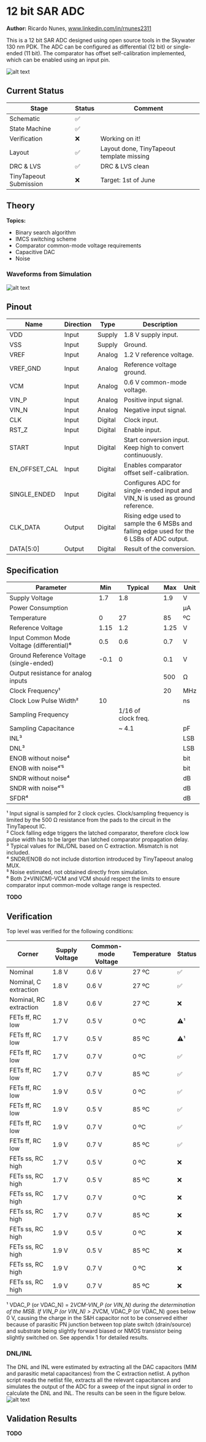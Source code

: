 # 12 bit SAR ADC
**Author:** Ricardo Nunes, www.linkedin.com/in/rnunes2311

This is a 12 bit SAR ADC designed using open source tools in the Skywater 130 nm PDK.
The ADC can be configured as differential (12 bit) or single-ended (11 bit). The comparator has offset self-calibration implemented, which can be enabled using an input pin.


![alt text](./media/layout_picture.png "SAR ADC Layout")


## Current Status

|Stage					|Status		|Comment									|
|-----------------------|-----------|-------------------------------------------|
|Schematic				|✅			|											|
|State Machine			|✅			|											|
|Verification			|❌			|Working on it!								|
|Layout					|✅			|Layout done, TinyTapeout template missing	|
|DRC & LVS				|✅			|DRC & LVS clean							|
|TinyTapeout Submission	|❌			|Target: 1st of June						|


## Theory
**Topics:**
- Binary search algorithm
- IMCS switching scheme
- Comparator common-mode voltage requirements
- Capacitive DAC
- Noise

### Waveforms from Simulation
![alt text](./media/waveforms.png "SAR ADC Waveforms")

## Pinout

|Name			|Direction		|Type		|Description																					|
|---------------|---------------|-----------|-----------------------------------------------------------------------------------------------|
|VDD			|Input			|Supply		|1.8 V supply input.																			|
|VSS			|Input			|Supply		|Ground.																						|
|VREF			|Input			|Analog		|1.2 V reference voltage.																		|
|VREF_GND		|Input			|Analog		|Reference voltage ground.																		|
|VCM			|Input			|Analog		|0.6 V common-mode voltage.																		|
|VIN_P			|Input			|Analog		|Positive input signal.																			|
|VIN_N			|Input			|Analog		|Negative input signal.																			|
|CLK			|Input			|Digital	|Clock input.																					|
|RST_Z			|Input			|Digital	|Enable input.																					|
|START			|Input			|Digital	|Start conversion input. Keep high to convert continuously.										|
|EN_OFFSET_CAL	|Input			|Digital	|Enables comparator offset self-calibration.													|
|SINGLE_ENDED	|Input			|Digital	|Configures ADC for single-ended input and VIN_N is used as ground reference.					|
|CLK_DATA		|Output			|Digital	|Rising edge used to sample the 6 MSBs and falling edge used for the 6 LSBs of ADC output. 		|
|DATA[5:0]		|Output			|Digital	|Result of the conversion.																		|

## Specification

|Parameter									|Min		|Typical			|Max	|Unit	|
|-------------------------------------------|-----------|-------------------|-------|-------|
|Supply Voltage								|1.7		|1.8				|1.9	|V		|
|Power Consumption							|			|					|		|µA		|
|Temperature								|0			|27					|85		|ºC		|
|Reference Voltage							|1.15		|1.2				|1.25	|V		|
|Input Common Mode Voltage (differential)⁶	|0.5		|0.6				|0.7	|V		|
|Ground Reference Voltage (single-ended)	|-0.1		|0					|0.1	|V		|
|Output resistance for analog inputs		|			|					|500	|Ω		|
|Clock Frequency¹							|			|					|20		|MHz	|
|Clock Low Pulse Width²						|10			|					|		|ns		|
|Sampling Frequency							|			|1/16 of clock freq.|		|		|
|Sampling Capacitance						|			|~ 4.1				|		|pF		|
|INL³										|			|					|		|LSB	|
|DNL³										|			|					|		|LSB	|
|ENOB without noise⁴						|			|					|		|bit	|
|ENOB with noise⁴𝄒⁵							|			|					|		|bit	|
|SNDR without noise⁴						|			|					|		|dB		|
|SNDR with noise⁴𝄒⁵							|			|					|		|dB		|
|SFDR⁴										|			|					|		|dB		|

¹ Input signal is sampled for 2 clock cycles. Clock/sampling frequency is limited by the 500 Ω resistance from the pads to the circuit in the TinyTapeout IC.\
² Clock falling edge triggers the latched comparator, therefore clock low pulse width has to be larger than latched comparator propagation delay.\
³ Typical values for INL/DNL based on C extraction. Mismatch is not included.\
⁴ SNDR/ENOB do not include distortion introduced by TinyTapeout analog MUX.\
⁵ Noise estimated, not obtained directly from simulation.\
⁶ Both 2*VIN(CM)-VCM and VCM should respect the limits to ensure comparator input common-mode voltage range is respected.

**TODO**

## Verification
Top level was verified for the following conditions:

|Corner						|Supply Voltage		|Common-mode Voltage	|Temperature	|Status	|
|---------------------------|-------------------|-----------------------|---------------|-------|
|Nominal					|1.8 V				|0.6 V					|27 ºC			|✅		|
|Nominal, C extraction		|1.8 V				|0.6 V					|27 ºC			|✅		|
|Nominal, RC extraction		|1.8 V				|0.6 V					|27 ºC			|❌		|
|FETs ff, RC low			|1.7 V				|0.5 V					|0 ºC			|⚠️¹	|
|FETs ff, RC low			|1.7 V				|0.5 V					|85 ºC			|⚠️¹	|
|FETs ff, RC low			|1.7 V				|0.7 V					|0 ºC			|✅		|
|FETs ff, RC low			|1.7 V				|0.7 V					|85 ºC			|✅		|
|FETs ff, RC low			|1.9 V				|0.5 V					|0 ºC			|✅		|
|FETs ff, RC low			|1.9 V				|0.5 V					|85 ºC			|✅		|
|FETs ff, RC low			|1.9 V				|0.7 V					|0 ºC			|✅		|
|FETs ff, RC low			|1.9 V				|0.7 V					|85 ºC			|✅		|
|FETs ss, RC high			|1.7 V				|0.5 V					|0 ºC			|❌		|
|FETs ss, RC high			|1.7 V				|0.5 V					|85 ºC			|❌		|
|FETs ss, RC high			|1.7 V				|0.7 V					|0 ºC			|❌		|
|FETs ss, RC high			|1.7 V				|0.7 V					|85 ºC			|❌		|
|FETs ss, RC high			|1.9 V				|0.5 V					|0 ºC			|❌		|
|FETs ss, RC high			|1.9 V				|0.5 V					|85 ºC			|❌		|
|FETs ss, RC high			|1.9 V				|0.7 V					|0 ºC			|❌		|
|FETs ss, RC high			|1.9 V				|0.7 V					|85 ºC			|❌		|

¹ VDAC_P (or VDAC_N) = 2*VCM-VIN_P (or VIN_N) during the determination of the MSB. If VIN_P (or VIN_N) > 2*VCM, VDAC_P (or VDAC_N) goes below 0 V, causing the charge in the S&H capacitor not to be conserved either because of parasitic PN junction between top plate switch (drain/source) and substrate being slightly forward biased or NMOS transistor being slightly switched on. See appendix 1 for detailed results.

### DNL/INL
The DNL and INL were estimated by extracting all the DAC capacitors (MIM and parasitic metal capacitances) from the C extraction netlist.
A python script reads the netlist file, extracts all the relevant capacitances and simulates the output of the ADC for a sweep of the input signal in order to calculate the DNL and INL. The results can be seen in the figure below.
![alt text](./media/dnl_inl.png "SAR ADC DNL and INL")


## Validation Results
**TODO**